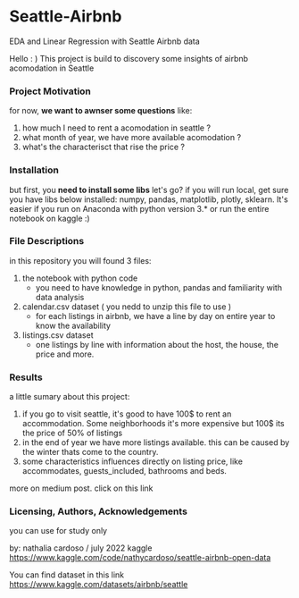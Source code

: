 # Seattle-Airbnb
EDA and Linear Regression with Seattle Airbnb data


Hello : )
This project is build to discovery some insights of airbnb acomodation in Seattle

### Project Motivation
for now, <b>we want to awnser some questions</b> like:

1) how much I need to rent a acomodation in seattle ?
2) what month of year, we have more available acomodation ?
3) what's the characterisct that rise the price ?

### Installation

but first, you <b>need to install some libs</b> let's go?
if you will run local, get sure you have libs below installed: numpy, pandas, matplotlib, plotly, sklearn. It's easier if you run on Anaconda with python version 3.*
or run the entire notebook on kaggle :) 

### File Descriptions
in this repository you will found 3 files:
1) the notebook with python code 
    - you need to have knowledge in python, pandas and familiarity with data analysis
2) calendar.csv dataset ( you nedd to unzip this file to use )
    - for each listings in airbnb, we have a line by day on entire year to know the availability 
3) listings.csv dataset
    - one listings by line with information about the host, the house, the price and more.

### Results

a little sumary about this project:
        
1) if you go to visit seattle, it's good to have 100$ to rent an accommodation. Some neighborhoods it's more expensive but 100$ its the price of 50% of listings
2) in the end of year we have more listings available. this can be caused by the winter thats come to the country.
3) some characteristics influences directly on listing price, like accommodates, guests_included, bathrooms and beds.

more on medium post. click on this link 

### Licensing, Authors, Acknowledgements
you can use for study only


by: nathalia cardoso / july 2022 kaggle https://www.kaggle.com/code/nathycardoso/seattle-airbnb-open-data

You can find dataset in this link
https://www.kaggle.com/datasets/airbnb/seattle




